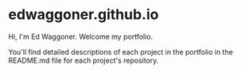 # edwaggoner.github.io

Hi, I'm Ed Waggoner. Welcome my portfolio.

You'll find detailed descriptions of each project in the portfolio in the README.md file for each project's repository.
